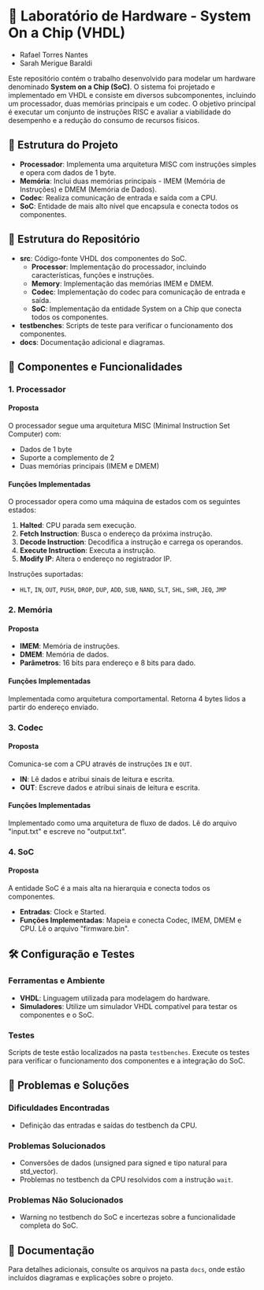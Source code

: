 # 💾 Laboratório de Hardware - System On a Chip (VHDL)

- Rafael Torres Nantes
- Sarah Merigue Baraldi 

Este repositório contém o trabalho desenvolvido para modelar um hardware denominado **System on a Chip (SoC)**. O sistema foi projetado e implementado em VHDL e consiste em diversos subcomponentes, incluindo um processador, duas memórias principais e um codec. O objetivo principal é executar um conjunto de instruções RISC e avaliar a viabilidade do desempenho e a redução do consumo de recursos físicos.

## 📌 Estrutura do Projeto

- **Processador**: Implementa uma arquitetura MISC com instruções simples e opera com dados de 1 byte.
- **Memória**: Inclui duas memórias principais - IMEM (Memória de Instruções) e DMEM (Memória de Dados).
- **Codec**: Realiza comunicação de entrada e saída com a CPU.
- **SoC**: Entidade de mais alto nível que encapsula e conecta todos os componentes.

## 📂 Estrutura do Repositório

- **src**: Código-fonte VHDL dos componentes do SoC.
  - **Processor**: Implementação do processador, incluindo características, funções e instruções.
  - **Memory**: Implementação das memórias IMEM e DMEM.
  - **Codec**: Implementação do codec para comunicação de entrada e saída.
  - **SoC**: Implementação da entidade System on a Chip que conecta todos os componentes.
- **testbenches**: Scripts de teste para verificar o funcionamento dos componentes.
- **docs**: Documentação adicional e diagramas.

## 🔧 Componentes e Funcionalidades

### 1. Processador

#### Proposta

O processador segue uma arquitetura MISC (Minimal Instruction Set Computer) com:
- Dados de 1 byte
- Suporte a complemento de 2
- Duas memórias principais (IMEM e DMEM)

#### Funções Implementadas

O processador opera como uma máquina de estados com os seguintes estados:
1. **Halted**: CPU parada sem execução.
2. **Fetch Instruction**: Busca o endereço da próxima instrução.
3. **Decode Instruction**: Decodifica a instrução e carrega os operandos.
4. **Execute Instruction**: Executa a instrução.
5. **Modify IP**: Altera o endereço no registrador IP.

Instruções suportadas:
- `HLT`, `IN`, `OUT`, `PUSH`, `DROP`, `DUP`, `ADD`, `SUB`, `NAND`, `SLT`, `SHL`, `SHR`, `JEQ`, `JMP`

### 2. Memória

#### Proposta

- **IMEM**: Memória de instruções.
- **DMEM**: Memória de dados.
- **Parâmetros**: 16 bits para endereço e 8 bits para dado.

#### Funções Implementadas

Implementada como arquitetura comportamental. Retorna 4 bytes lidos a partir do endereço enviado.

### 3. Codec

#### Proposta

Comunica-se com a CPU através de instruções `IN` e `OUT`. 
- **IN**: Lê dados e atribui sinais de leitura e escrita.
- **OUT**: Escreve dados e atribui sinais de leitura e escrita.

#### Funções Implementadas

Implementado como uma arquitetura de fluxo de dados. Lê do arquivo "input.txt" e escreve no "output.txt".

### 4. SoC

#### Proposta

A entidade SoC é a mais alta na hierarquia e conecta todos os componentes. 
- **Entradas**: Clock e Started.
- **Funções Implementadas**: Mapeia e conecta Codec, IMEM, DMEM e CPU. Lê o arquivo "firmware.bin".

## 🛠️ Configuração e Testes

### Ferramentas e Ambiente

- **VHDL**: Linguagem utilizada para modelagem do hardware.
- **Simuladores**: Utilize um simulador VHDL compatível para testar os componentes e o SoC.

### Testes

Scripts de teste estão localizados na pasta `testbenches`. Execute os testes para verificar o funcionamento dos componentes e a integração do SoC.

## 🚧 Problemas e Soluções

### Dificuldades Encontradas

- Definição das entradas e saídas do testbench da CPU.

### Problemas Solucionados

- Conversões de dados (unsigned para signed e tipo natural para std_vector).
- Problemas no testbench da CPU resolvidos com a instrução `wait`.

### Problemas Não Solucionados

- Warning no testbench do SoC e incertezas sobre a funcionalidade completa do SoC.

## 📄 Documentação

Para detalhes adicionais, consulte os arquivos na pasta `docs`, onde estão incluídos diagramas e explicações sobre o projeto.